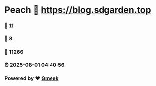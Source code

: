 # Peach :link: https://blog.sdgarden.top 
### :page_facing_up: [11](https://blog.sdgarden.top/tag.html) 
### :speech_balloon: 8 
### :hibiscus: 11266 
### :alarm_clock: 2025-08-01 04:40:56 
### Powered by :heart: [Gmeek](https://github.com/Meekdai/Gmeek)
